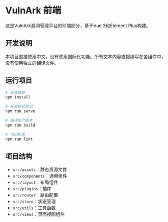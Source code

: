 # VulnArk 前端

这是VulnArk漏洞管理平台的前端部分，基于Vue 3和Element Plus构建。

## 开发说明

本项目直接使用中文，没有使用国际化功能。所有文本内容直接编写在各组件中，没有使用独立的翻译文件。

## 运行项目

```bash
# 安装依赖
npm install

# 开发模式启动
npm run serve

# 编译生产版本
npm run build

# 代码检查
npm run lint
```

## 项目结构

- `src/assets`：静态资源文件
- `src/components`：通用组件
- `src/layout`：布局组件
- `src/plugins`：插件
- `src/router`：路由配置
- `src/store`：状态管理
- `src/utils`：工具函数
- `src/views`：页面视图组件 